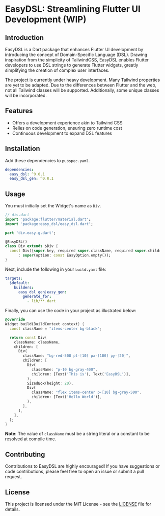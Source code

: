 # EasyDSL: Streamlining Flutter UI Development (WIP)

## Introduction

EasyDSL is a Dart package that enhances Flutter UI development by introducing the concept of Domain-Specific Language (DSL). Drawing inspiration from the simplicity of TailwindCSS, EasyDSL enables Flutter developers to use DSL strings to generate Flutter widgets, greatly simplifying the creation of complex user interfaces.

The project is currently under heavy development. Many Tailwind properties are yet to be adapted. Due to the differences between Flutter and the web, not all Tailwind classes will be supported. Additionally, some unique classes will be incorporated.

## Features

- Offers a development experience akin to Tailwind CSS
- Relies on code generation, ensuring zero runtime cost
- Continuous development to expand DSL features

## Installation

Add these dependencies to `pubspec.yaml`.

```yaml
dependencies:
  easy_dsl: ^0.0.1
  easy_dsl_gen: ^0.0.1
```

## Usage

You must initially set the Widget's name as `Div`.

```dart
// div.dart
import 'package:flutter/material.dart';
import 'package:easy_dsl/easy_dsl.dart';

part 'div.easy.g.dart';

@EasyDSL()
class Div extends $Div {
  const Div({super.key, required super.className, required super.children})
      : super(option: const EasyOption.empty());
}
```

Next, include the following in your `build.yaml` file:

```yaml
targets:
  $default:
    builders:
      easy_dsl_gen|easy_gen:
        generate_for:
          - lib/**.dart
```

Finally, you can use the code in your project as illustrated below:

```dart
@override
Widget build(BuildContext context) {
  const className = "items-center bg-black";

  return const Div(
    className: className,
    children: [
      Div(
        className: "bg-red-500 pt-[10] px-[100] py-[20]",
        children: [
          Div(
            className: "p-10 bg-gray-400",
            children: [Text('This is'), Text('EasyDSL')],
          ),
          SizedBox(height: 20),
          Div(
            className: "flex items-center p-[10] bg-gray-500",
            children: [Text('Hello World')],
          ),
        ],
      ),
    ],
  );
}
```

**Note:** The value of `className` must be a string literal or a constant to be resolved at compile time.

## Contributing

Contributions to EasyDSL are highly encouraged! If you have suggestions or code contributions, please feel free to open an issue or submit a pull request.

## License

This project is licensed under the MIT License - see the [LICENSE](LICENSE) file for details.
